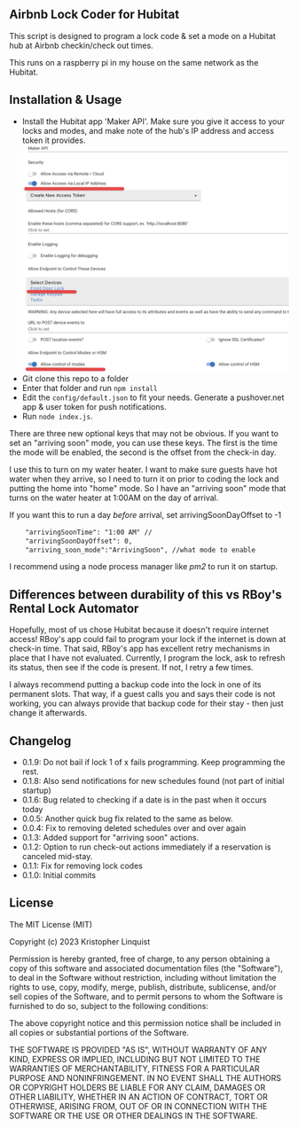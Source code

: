 ## Airbnb Lock Coder for Hubitat

This script is designed to program a lock code & set a mode on a Hubitat hub at Airbnb checkin/check out times.

This runs on a raspberry pi in my house on the same network as the Hubitat.


## Installation & Usage

* Install the Hubitat app 'Maker API'.  Make sure you give it access to your locks and modes, and make note of the hub's IP address and access token it provides.
  ![](images/makerapi.png)
* Git clone this repo to a folder 
* Enter that folder and run `npm install`
* Edit the `config/default.json` to fit your needs.  Generate a pushover.net app & user token for push notifications.
* Run `node index.js`.  


There are three new optional keys that may not be obvious.  If you want to set an "arriving soon" mode, you can use these keys.  The first is the time the mode will be enabled, the second is the offset from the check-in day.

I use this to turn on my water heater.  I want to make sure guests have hot water when they arrive, so I need to turn it on prior to coding the lock and putting the home into "home" mode.  So I have an "arriving soon" mode that turns on the water heater at 1:00AM on the day of arrival.

If you want this to run a day *before* arrival, set arrivingSoonDayOffset to -1


```
    "arrivingSoonTime": "1:00 AM" //
    "arrivingSoonDayOffset": 0,
    "arriving_soon_mode":"ArrivingSoon", //what mode to enable
```



I recommend using a node process manager like _pm2_ to run it on startup.


## Differences between durability of this vs RBoy's Rental Lock Automator
Hopefully, most of us chose Hubitat because it doesn't require internet access!  RBoy's app could fail to program your lock if the internet is down at check-in time.  That said, RBoy's app has excellent retry mechanisms in place that I have not evaluated.  Currently, I program the lock, ask to refresh its status, then see if the code is present.  If not, I retry a few times.

I always recommend putting a backup code into the lock in one of its permanent slots.  That way, if a guest calls you and says their code is not working, you can always provide that backup code for their stay - then just change it afterwards.

## Changelog

* 0.1.9: Do not bail if lock 1 of x fails programming.  Keep programming the rest.
* 0.1.8: Also send notifications for new schedules found (not part of initial startup)
* 0.1.6: Bug related to checking if a date is in the past when it occurs today
* 0.0.5: Another quick bug fix related to the same as below.
* 0.0.4: Fix to removing deleted schedules over and over again
* 0.1.3: Added support for "arriving soon" actions.
* 0.1.2: Option to run check-out actions immediately if a reservation is canceled mid-stay.
* 0.1.1: Fix for removing lock codes
* 0.1.0: Initial commits



## License
 
The MIT License (MIT)

Copyright (c) 2023 Kristopher Linquist

Permission is hereby granted, free of charge, to any person obtaining a copy of this software and associated documentation files (the "Software"), to deal in the Software without restriction, including without limitation the rights to use, copy, modify, merge, publish, distribute, sublicense, and/or sell copies of the Software, and to permit persons to whom the Software is furnished to do so, subject to the following conditions:

The above copyright notice and this permission notice shall be included in all copies or substantial portions of the Software.

THE SOFTWARE IS PROVIDED "AS IS", WITHOUT WARRANTY OF ANY KIND, EXPRESS OR IMPLIED, INCLUDING BUT NOT LIMITED TO THE WARRANTIES OF MERCHANTABILITY, FITNESS FOR A PARTICULAR PURPOSE AND NONINFRINGEMENT. IN NO EVENT SHALL THE AUTHORS OR COPYRIGHT HOLDERS BE LIABLE FOR ANY CLAIM, DAMAGES OR OTHER LIABILITY, WHETHER IN AN ACTION OF CONTRACT, TORT OR OTHERWISE, ARISING FROM, OUT OF OR IN CONNECTION WITH THE SOFTWARE OR THE USE OR OTHER DEALINGS IN THE SOFTWARE.